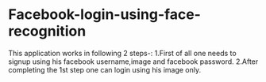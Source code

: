 # Facebook-login-using-face-recognition
This application works in following 2 steps-:
1.First of all one needs to signup using his facebook username,image and facebook password.
2.After completing the 1st step one can login using his image only.
